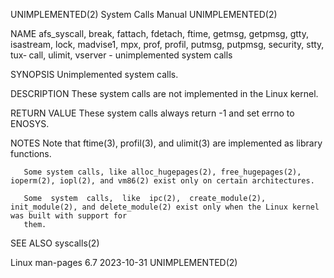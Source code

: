 UNIMPLEMENTED(2)						      System Calls Manual						      UNIMPLEMENTED(2)

NAME
       afs_syscall, break, fattach, fdetach, ftime, getmsg, getpmsg, gtty, isastream, lock, madvise1, mpx, prof, profil, putmsg, putpmsg, security, stty, tux‐
       call, ulimit, vserver - unimplemented system calls

SYNOPSIS
       Unimplemented system calls.

DESCRIPTION
       These system calls are not implemented in the Linux kernel.

RETURN VALUE
       These system calls always return -1 and set errno to ENOSYS.

NOTES
       Note that ftime(3), profil(3), and ulimit(3) are implemented as library functions.

       Some system calls, like alloc_hugepages(2), free_hugepages(2), ioperm(2), iopl(2), and vm86(2) exist only on certain architectures.

       Some  system  calls,  like  ipc(2),  create_module(2), init_module(2), and delete_module(2) exist only when the Linux kernel was built with support for
       them.

SEE ALSO
       syscalls(2)

Linux man-pages 6.7							  2023-10-31							      UNIMPLEMENTED(2)
